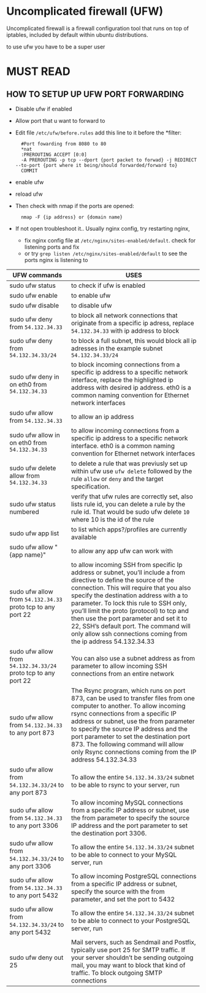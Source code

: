 # Uncomplicated firewall (UFW)

Uncomplicated firewall is a firewall configuration tool that runs on top of iptables, included by default within ubuntu distributions.

to use ufw you have to be a super user

# MUST READ

## HOW TO SETUP UP UFW PORT FORWARDING

* Disable ufw if enabled
* Allow port that u want to forward to
* Edit file `/etc/ufw/before.rules` add this line to it before the *filter:

		#Port fowarding from 8080 to 80
 		*nat
  		:PREROUTING ACCEPT [0:0]
   		-A PREROUTING -p tcp --dport {port packet to forwad} -j REDIRECT --to-port {port where it being/should forwarded/forward to}
  		COMMIT

* enable ufw
* reload ufw
* Then check with nmap if the ports are opened:


		nmap -F {ip address} or {domain name}

* If not open troubleshoot it.. Usually nginx config, try restarting nginx,
  * fix nginx config file at `/etc/nginx/sites-enabled/default`. check for listening ports and fix
  * or try `grep listen /etc/nginx/sites-enabled/default` to see the ports nginx is listening to


| UFW commands | USES |
| ---- | ---- |
| sudo ufw status | to check if ufw is enabled |
| sudo ufw enable | to enable ufw |
| sudo ufw disable | to disable ufw |
| sudo ufw deny from `54.132.34.33` | to block all network connections that originate from a specific ip adress, replace `54.132.34.33` with ip address to block |
| sudo ufw deny from `54.132.34.33/24` | to block a full subnet, this would block all ip adresses in the example subnet `54.132.34.33/24` |
| sudo ufw deny in on eth0 from `54.132.34.33` | to block incoming connections from a specific ip address to a specific network interface, replace the highlighted ip address with desired ip address. eth0 is a common naming convention for Ethernet network interfaces |
| sudo ufw allow from `54.132.34.33` | to allow an ip address |
| sudo ufw allow in on eth0 from `54.132.34.33` | to allow incoming connections from a specific ip address to a specific network interface. eth0 is a common naming convention for Ethernet network interfaces |
| sudo ufw delete allow from `54.132.34.33` | to delete a rule that was previusly set up within ufw use `ufw delete` followed by the rule `allow` or `deny` and the target specification. |
| sudo ufw status numbered | verify that ufw rules are correctly set, also lists rule id, you can delete a rule by the rule id. That would be sudo ufw delete `10` where 10 is the id of the rule |
| sudo ufw app list | to list which apps?/profiles are currently available |
| sudo ufw allow "{app name}" | to allow any app ufw can work with |
| sudo ufw allow from `54.132.34.33` proto tcp to any port 22 | to allow incoming SSH from specific Ip address or subnet, you’ll include a from directive to define the source of the connection. This will require that you also specify the destination address with a to parameter. To lock this rule to SSH only, you’ll limit the proto (protocol) to tcp and then use the port parameter and set it to 22, SSH’s default port. The command will only allow ssh connections coming from the ip address 54.132.34.33 |
| sudo ufw allow from `54.132.34.33/24` proto tcp to any port 22 | You can also use a subnet address as from parameter to allow incoming SSH connections from an entire network |
| sudo ufw allow from `54.132.34.33` to any port 873 | The Rsync program, which runs on port 873, can be used to transfer files from one computer to another. To allow incoming rsync connections from a specific IP address or subnet, use the from parameter to specify the source IP address and the port parameter to set the destination port 873. The following command will allow only Rsync connections coming from the IP address 54.132.34.33 |
| sudo ufw allow from `54.132.34.33/24` to any port 873 | To allow the entire `54.132.34.33/24` subnet to be able to rsync to your server, run |
| sudo ufw allow from `54.132.34.33` to any port 3306 | To allow incoming MySQL connections from a specific IP address or subnet, use the from parameter to specify the source IP address and the port parameter to set the destination port 3306. |
| sudo ufw allow from `54.132.34.33/24` to any port 3306 | To allow the entire `54.132.34.33/24` subnet to be able to connect to your MySQL server, run |
| sudo ufw allow from `54.132.34.33` to any port 5432 | To allow incoming PostgreSQL connections from a specific IP address or subnet, specify the source with the from parameter, and set the port to 5432 |
| sudo ufw allow from `54.132.34.33/24` to any port 5432 | To allow the entire `54.132.34.33/24` subnet to be able to connect to your PostgreSQL server, run |
| sudo ufw deny out 25 | Mail servers, such as Sendmail and Postfix, typically use port 25 for SMTP traffic. If your server shouldn’t be sending outgoing mail, you may want to block that kind of traffic. To block outgoing SMTP connections |
